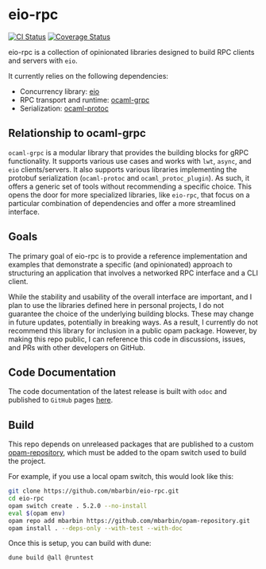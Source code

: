# eio-rpc

[![CI Status](https://github.com/mbarbin/eio-rpc/workflows/ci/badge.svg)](https://github.com/mbarbin/eio-rpc/actions/workflows/ci.yml)
[![Coverage Status](https://coveralls.io/repos/github/mbarbin/eio-rpc/badge.svg?branch=main)](https://coveralls.io/github/mbarbin/eio-rpc?branch=main)

eio-rpc is a collection of opinionated libraries designed to build RPC clients and servers with `eio`.

It currently relies on the following dependencies:

- Concurrency library: [eio](https://github.com/ocaml-multicore/eio)
- RPC transport and runtime: [ocaml-grpc](https://github.com/dialohq/ocaml-grpc)
- Serialization: [ocaml-protoc](https://github.com/mransan/ocaml-protoc)

## Relationship to ocaml-grpc

`ocaml-grpc` is a modular library that provides the building blocks for gRPC functionality. It supports various use cases and works with `lwt`, `async`, and `eio` clients/servers. It also supports various libraries implementing the protobuf serialization (`ocaml-protoc` and `ocaml_protoc_plugin`). As such, it offers a generic set of tools without recommending a specific choice. This opens the door for more specialized libraries, like `eio-rpc`, that focus on a particular combination of dependencies and offer a more streamlined interface.

## Goals

The primary goal of eio-rpc is to provide a reference implementation and examples that demonstrate a specific (and opinionated) approach to structuring an application that involves a networked RPC interface and a CLI client.

While the stability and usability of the overall interface are important, and I plan to use the libraries defined here in personal projects, I do not guarantee the choice of the underlying building blocks. These may change in future updates, potentially in breaking ways. As a result, I currently do not recommend this library for inclusion in a public opam package. However, by making this repo public, I can reference this code in discussions, issues, and PRs with other developers on GitHub.

## Code Documentation

The code documentation of the latest release is built with `odoc` and published to `GitHub` pages [here](https://mbarbin.github.io/eio-rpc).

## Build

This repo depends on unreleased packages that are published to a custom [opam-repository](https://github.com/mbarbin/opam-repository.git), which must be added to the opam switch used to build the project.

For example, if you use a local opam switch, this would look like this:

```sh
git clone https://github.com/mbarbin/eio-rpc.git
cd eio-rpc
opam switch create . 5.2.0 --no-install
eval $(opam env)
opam repo add mbarbin https://github.com/mbarbin/opam-repository.git
opam install . --deps-only --with-test --with-doc
```

Once this is setup, you can build with dune:

```sh
dune build @all @runtest
```
